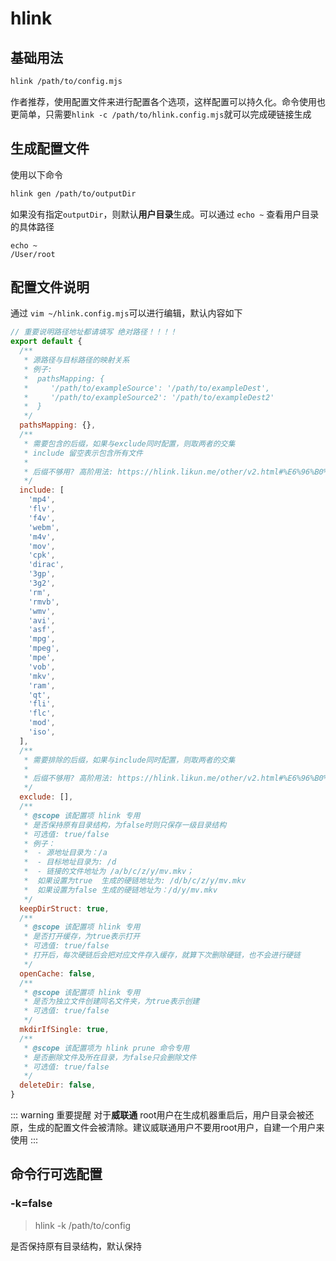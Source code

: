 # hlink

## 基础用法

```zsh
hlink /path/to/config.mjs
```

作者推荐，使用配置文件来进行配置各个选项，这样配置可以持久化。命令使用也更简单，只需要`hlink -c /path/to/hlink.config.mjs`就可以完成硬链接生成
## 生成配置文件

使用以下命令
```bash
hlink gen /path/to/outputDir
```
如果没有指定`outputDir`，则默认**用户目录**生成。可以通过 `echo ~` 查看用户目录的具体路径
```
echo ~
/User/root
```

## 配置文件说明

通过 `vim ~/hlink.config.mjs`可以进行编辑，默认内容如下
```js
// 重要说明路径地址都请填写 绝对路径！！！！
export default {
  /**
   * 源路径与目标路径的映射关系
   * 例子:
   *  pathsMapping: {
   *     '/path/to/exampleSource': '/path/to/exampleDest',
   *     '/path/to/exampleSource2': '/path/to/exampleDest2'
   *  }
   */
  pathsMapping: {},
  /**
   * 需要包含的后缀，如果与exclude同时配置，则取两者的交集
   * include 留空表示包含所有文件
   *
   * 后缀不够用? 高阶用法: https://hlink.likun.me/other/v2.html#%E6%96%B0%E5%A2%9E%E5%8A%9F%E8%83%BD
   */
  include: [
    'mp4',
    'flv',
    'f4v',
    'webm',
    'm4v',
    'mov',
    'cpk',
    'dirac',
    '3gp',
    '3g2',
    'rm',
    'rmvb',
    'wmv',
    'avi',
    'asf',
    'mpg',
    'mpeg',
    'mpe',
    'vob',
    'mkv',
    'ram',
    'qt',
    'fli',
    'flc',
    'mod',
    'iso',
  ],
  /**
   * 需要排除的后缀，如果与include同时配置，则取两者的交集
   *
   * 后缀不够用? 高阶用法: https://hlink.likun.me/other/v2.html#%E6%96%B0%E5%A2%9E%E5%8A%9F%E8%83%BD
   */
  exclude: [],
  /**
   * @scope 该配置项 hlink 专用
   * 是否保持原有目录结构，为false时则只保存一级目录结构
   * 可选值: true/false
   * 例子：
   *  - 源地址目录为：/a
   *  - 目标地址目录为: /d
   *  - 链接的文件地址为 /a/b/c/z/y/mv.mkv；
   *  如果设置为true  生成的硬链地址为: /d/b/c/z/y/mv.mkv
   *  如果设置为false 生成的硬链地址为：/d/y/mv.mkv
   */
  keepDirStruct: true,
  /**
   * @scope 该配置项 hlink 专用
   * 是否打开缓存，为true表示打开
   * 可选值: true/false
   * 打开后，每次硬链后会把对应文件存入缓存，就算下次删除硬链，也不会进行硬链
   */
  openCache: false,
  /**
   * @scope 该配置项 hlink 专用
   * 是否为独立文件创建同名文件夹，为true表示创建
   * 可选值: true/false
   */
  mkdirIfSingle: true,
  /**
   * @scope 该配置项为 hlink prune 命令专用
   * 是否删除文件及所在目录，为false只会删除文件
   * 可选值: true/false
   */
  deleteDir: false,
}
```

::: warning 重要提醒
对于**威联通** root用户在生成机器重启后，用户目录会被还原，生成的配置文件会被清除。建议威联通用户不要用root用户，自建一个用户来使用
:::

## 命令行可选配置

### -k=false
> hlink -k /path/to/config

是否保持原有目录结构，默认保持
